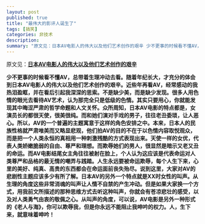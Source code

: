```yaml
---
layout: post
published: true
title: "最伟大的影评人诞生了"
tags: [搞笑]
categories: 非技术    
description: 
summary: "原文见：日本AV电影人的伟大以及他们艺术创作的艰辛 少不更事的时候看不懂AV，总带着生理冲动去看。随着年纪长大，才充分的体会到日本AV电影人的伟大以及他们艺术创作的艰辛。近些年再看AV，经常感动的我热泪盈眶，并在看后引起我深深的思索。不是缺"
---
```

原文见：**[日本AV电影人的伟大以及他们艺术创作的艰辛][AV]**  
  
  
**少不更事的时候看不懂AV，总带着生理冲动去看。随着年纪长大，才充分的体会到日本AV电影人的伟大以及他们艺术创作的艰辛。近些年再看AV，经常感动的我热泪盈眶，并在看后引起我深深的思索。不是缺少美，而是缺少发现。很多人用色情的眼光去看待AV艺术，认为那完全只是低级的色情。其实只要用心，你就能发现其中晦涩严肃的哲学命题和人文关怀。众所周知，日本AV电影的特点都是，女演员长的都很天使，很美很纯。而和她们演对手戏的男子，往往老丑委琐，让人恶心。所以，AV的一个普遍的主题寓意于这样的角色安排之中。本来，日本人的民族性格就严肃唯美而又略显悲观，他们拍AV的目的不在于以色情内容取悦观众，而是把一个人类永恒的真相用一种刺激残酷的方式表现出来。天使一样的女优，代表人类娇嫩脆弱的自由、尊严和理想。而欺辱她们的男人，很显然是暗示又老又丑的命运。而AV电影结尾女主角往往被射在脸上，个人认为这应该是代表命运对人类尊严和品格的最无情的嘲弄与践踏。人生永远要被命运欺辱，每个人生下来，心里的美好、纯真、高贵的东西都会在命运面前丧失殆尽。说到这里，大家对AV的悲剧性主题应该多少有所了解。日本AV的另外一个特点就是XX时女性的叫声。从生理的角度这些非常消魂的叫声让人情不自禁的产生冲动。但是如果大家换一个方式，用我前文所描述的那种思维方式去听这种叫声，你就会有苍凉悲壮的感受，以及对人类勇气由衷的敬佩之心。从叫声的角度，可以说，AV电影是另外一种形式的《老人与海》，你可以欺辱我，但是你永远不能阻止我呻吟的权力。人，生下来，就意味着呻吟！**  
  
  
  
  



[AV]: http://163follow.blog.163.com/blog/static/311484352008827114932838